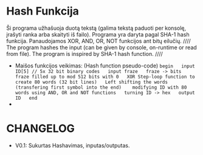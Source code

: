 # Hash Funkcija
 Ši programa užhašuoja duotą tekstą (galima tekstą paduoti per konsolę, įrašyti ranka arba skaityti iš failo). Programa yra daryta pagal SHA-1 hash funkcija. Panaudojamos XOR, AND, OR, NOT funkcijos ant bitų eilučių.
////
The program hashes the input (can be given by console, on-runtime or read from file).
The program is inspired by SHA-1 hash function.
////   
  
- Maišos funkcijos veikimas: (Hash function pseudo-code)
 ` begin  
    input ID[5] // 5x 32 bit binary codes  
    input fraze  
    fraze -> bits  
    fraze filled up to mod 512 bits with 0  
    XOR Step-loop function to create 80 words (32 bit lines)  
    Left shifting the words (transfering first symbol into the end)   
    modifying ID with 80 words using AND, OR and NOT functions  
    turning ID -> hex  
    output ID  
  end  
    `
 - 
# CHANGELOG
- V0.1: Sukurtas Hashavimas, inputas/outputas.
